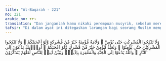 ```yaml
---
title: "Al-Baqarah - 221"
no: 221
arabic_no: ٢٢١
translation: "Dan janganlah kamu nikahi perempuan musyrik, sebelum mereka beriman. Sungguh, hamba sahaya perempuan yang beriman lebih baik daripada perempuan musyrik meskipun dia menarik hatimu. Dan janganlah kamu nikahkan orang (laki-laki) musyrik (dengan perempuan yang beriman) sebelum mereka beriman. Sungguh, hamba sahaya laki-laki yang beriman lebih baik daripada laki-laki musyrik meskipun dia menarik hatimu. Mereka mengajak ke neraka, sedangkan Allah mengajak ke surga dan ampunan dengan izin-Nya. (Allah) menerangkan ayat-ayat-Nya kepada manusia agar mereka mengambil pelajaran."
tafsir: "Di dalam ayat ini ditegaskan larangan bagi seorang Muslim mengawini perempuan musyrik dan larangan mengawinkan perempuan mukmin dengan laki-laki musyrik, kecuali kalau mereka telah beriman. Walaupun mereka itu cantik dan rupawan, gagah, kaya, dan sebagainya, budak perempuan atau budak laki-laki yang mukmin lebih baik untuk dikawini daripada mereka. Dari pihak perempuan yang beriman tidak sedikit pula jumlahnya yang cantik, menarik hati, dan berakhlak.\n\nDalam sebuah hadis Rasulullah saw bersabda:\n\nJangan kamu mengawini perempuan karena kecantikannya, mungkin kecantikan itu akan membinasakan mereka, janganlah kamu mengawini mereka karena harta kekayaannya, mungkin harta kekayaan itu akan menyebabkan mereka durhaka dan keras kepala. Tetapi kawinilah mereka karena agamanya (iman dan akhlaknya). Budak perempuan yang hitam, tetapi beragama, lebih baik dari mereka yang tersebut di atas. (Riwayat Ibnu Majah dari Abdullah bin 'Umar).\n\nDalam hadis lain, Rasulullah saw bersabda:\n\nPerempuan itu dinikahi karena empat hal, yaitu: karena hartanya, karena keturunannya, karena kecantikannya dan karena agamanya. Pilihlah perempuan yang beragama, maka engkau akan beruntung. (Riwayat al-Bukhari dan Muslim dari Abu Hurairah)\n\nPerkawinan erat hubungannya dengan agama. Orang musyrik bukan orang beragama, mereka menyembah selain Allah. Dalam soal perkawinan dengan orang musyrik ada batas larangan yang kuat, tetapi dalam soal pergaulan, bermasyarakat itu biasa saja. Sebab perkawinan erat hubungannya dengan keturunan dan keturunan erat hubungannya dengan harta warisan, makan dan minum, dan ada hubungannya dengan pendidikan dan pembangunan Islam.\n\nPerkawinan dengan orang musyrik dianggap membahayakan seperti diterangkan di atas, maka Allah melarang mengadakan hubungan perkawinan dengan mereka. Golongan orang musyrik itu akan selalu menjerumuskan umat Islam ke dalam bahaya di dunia, dan menjerumuskannya ke dalam neraka di akhirat, sedang ajaran-ajaran Allah kepada orang-orang mukmin selalu membawa kepada kebahagiaan dunia dan akhirat."
---
```


وَلَا تَنْكِحُوا الْمُشْرِكٰتِ حَتّٰى يُؤْمِنَّ ۗ وَلَاَمَةٌ مُّؤْمِنَةٌ خَيْرٌ مِّنْ مُّشْرِكَةٍ وَّلَوْ اَعْجَبَتْكُمْ ۚ وَلَا تُنْكِحُوا الْمُشْرِكِيْنَ حَتّٰى يُؤْمِنُوْا ۗ وَلَعَبْدٌ مُّؤْمِنٌ خَيْرٌ مِّنْ مُّشْرِكٍ وَّلَوْ اَعْجَبَكُمْ ۗ اُولٰۤىِٕكَ يَدْعُوْنَ اِلَى النَّارِ ۖ وَاللّٰهُ يَدْعُوْٓا اِلَى الْجَنَّةِ وَالْمَغْفِرَةِ بِاِذْنِهٖۚ وَيُبَيِّنُ اٰيٰتِهٖ لِلنَّاسِ لَعَلَّهُمْ يَتَذَكَّرُوْنَ ࣖ
